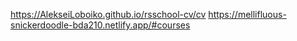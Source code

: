 https://AlekseiLoboiko.github.io/rsschool-cv/cv
https://mellifluous-snickerdoodle-bda210.netlify.app/#courses
